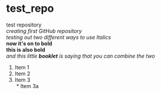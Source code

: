 # test_repo
test repository  
*creating first GitHub repository*  
_testing out two different ways to use Italics_  
**now it's on to bold**  
__this is also bold__  
*and this little **booklet** is saying that you can combine the two*

1. Item 1  
2. Item 2  
3. Item 3  
  * Item 3a 
